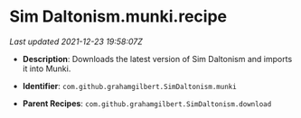 # Sim Daltonism.munki.recipe

_Last updated 2021-12-23 19:58:07Z_

- **Description**: Downloads the latest version of Sim Daltonism and imports it into Munki.

- **Identifier**: `com.github.grahamgilbert.SimDaltonism.munki`

- **Parent Recipes**: `com.github.grahamgilbert.SimDaltonism.download`